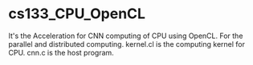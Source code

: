 # cs133_CPU_OpenCL
It's the Acceleration for CNN computing of CPU using OpenCL. For the parallel and distributed computing.
kernel.cl is the computing kernel for CPU.
cnn.c is the host program.
